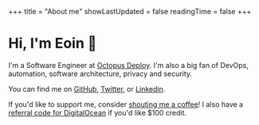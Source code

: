 +++
title = "About me"
showLastUpdated = false
readingTime = false
+++

# Hi, I'm Eoin 👋

I'm a Software Engineer at [Octopus Deploy](https://octopus.com).
I'm also a big fan of DevOps, automation, software architecture, privacy and security.

You can find me on [GitHub](https://github.com/yukitsune), [Twitter](https://twitter.com/yukitsune256), or [Linkedin](https://www.linkedin.com/in/eoinmoth).

If you'd like to support me, consider [shouting me a coffee](https://www.buymeacoffee.com/yukitsune256)!
I also have a [referral code for DigitalOcean](https://m.do.co/c/9cc994ee28e7) if you'd like $100 credit.
